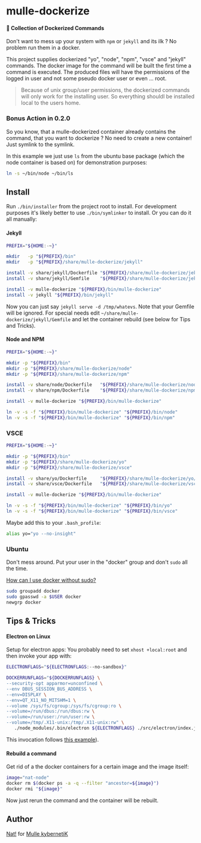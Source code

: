 # mulle-dockerize

#### 🔌 Collection of Dockerized Commands

Don't want to mess up your system with `npm` or `jekyll` and its ilk ? No
problem run them in a docker.

This project supplies dockerized "yo", "node", "npm", "vsce" and "jekyll"
commands. The docker image for the command will be built the first time a
command is executed. The produced files will have the permissions of the logged
in user and not some pseudo docker user or even ... root.

> Because of unix group/user permissions, the dockerized commands will only
> work for the installing user. So everything shouldl be installed local to the
> users home.


### Bonus Action in 0.2.0

So you know, that a mulle-dockerized container already contains the command,
that you want to dockerize ? No need to create a new container! Just symlink
to the symlink.

In this example we just use `ls` from the ubuntu base package (which the node
container is based on) for demonstration purposes:

```sh
ln -s ~/bin/node ~/bin/ls
```


## Install

Run `./bin/installer` from the project root to install. For development
purposes it's likely better to use `./bin/symlinker` to install. Or you can
do it all manually:


#### Jekyll

``` sh
PREFIX="${HOME:-~}"

mkdir   -p "${PREFIX}/bin"
mkdir   -p "${PREFIX}/share/mulle-dockerize/jekyll"

install -v share/jekyll/Dockerfile "${PREFIX}/share/mulle-dockerize/jekyll/Dockerfile"
install -v share/jekyll/Gemfile    "${PREFIX}/share/mulle-dockerize/jekyll/Gemfile"

install -v mulle-dockerize "${PREFIX}/bin/mulle-dockerize"
install -v jekyll "${PREFIX}/bin/jekyll"
```

Now you can just say `jekyll serve -d /tmp/whatevs`. Note that your Gemfile
will be ignored. For special needs edit `~/share/mulle-dockerize/jekyll/Gemfile`
and let the container rebuild (see below for Tips and Tricks).


#### Node and NPM

``` sh
PREFIX="${HOME:-~}"

mkdir -p "${PREFIX}/bin"
mkdir -p "${PREFIX}/share/mulle-dockerize/node"
mkdir -p "${PREFIX}/share/mulle-dockerize/npm"

install -v share/node/Dockerfile   "${PREFIX}/share/mulle-dockerize/node/Dockerfile"
install -v share/npm/Dockerfile    "${PREFIX}/share/mulle-dockerize/npm/Dockerfile"

install -v mulle-dockerize "${PREFIX}/bin/mulle-dockerize"

ln -v -s -f "${PREFIX}/bin/mulle-dockerize" "${PREFIX}/bin/node"
ln -v -s -f "${PREFIX}/bin/mulle-dockerize" "${PREFIX}/bin/npm"
```

### VSCE

``` sh
PREFIX="${HOME:-~}"

mkdir -p "${PREFIX}/bin"
mkdir -p "${PREFIX}/share/mulle-dockerize/yo"
mkdir -p "${PREFIX}/share/mulle-dockerize/vsce"

install -v share/yo/Dockerfile     "${PREFIX}/share/mulle-dockerize/yo/Dockerfile"
install -v share/vsce/Dockerfile   "${PREFIX}/share/mulle-dockerize/vsce/Dockerfile"

install -v mulle-dockerize "${PREFIX}/bin/mulle-dockerize"

ln -v -s -f "${PREFIX}/bin/mulle-dockerize" "${PREFIX}/bin/yo"
ln -v -s -f "${PREFIX}/bin/mulle-dockerize" "${PREFIX}/bin/vsce"
```

Maybe add this to your `.bash_profile`:

``` sh
alias yo="yo --no-insight"
```

### Ubuntu

Don't mess around. Put your user in the "docker" group and don't `sudo`
all the time.

[How can I use docker without sudo?](https://askubuntu.com/questions/477551/how-can-i-use-docker-without-sudo)

``` sh
sudo groupadd docker
sudo gpasswd -a $USER docker
newgrp docker
```

## Tips & Tricks

#### Electron on Linux

Setup for electron apps: You probably need to set `xhost +local:root` and then
invoke your app with:

``` sh
ELECTRONFLAGS="${ELECTRONFLAGS:--no-sandbox}"

DOCKERRUNFLAGS="${DOCKERRUNFLAGS} \
--security-opt apparmor=unconfined \
--env DBUS_SESSION_BUS_ADDRESS \
--env=DISPLAY \
--env=QT_X11_NO_MITSHM=1 \
--volume /sys/fs/cgroup:/sys/fs/cgroup:ro \
--volume=/run/dbus:/run/dbus:rw \
--volume=/run/user:/run/user:rw \
--volume=/tmp/.X11-unix:/tmp/.X11-unix:rw" \
   ./node_modules/.bin/electron ${ELECTRONFLAGS} ./src/electron/index.js "$@"
```

This invocation follows [this example](https://medium.com/ingeniouslysimple/building-an-electron-app-from-scratch-part-1-a1d9012c146a)).

#### Rebuild a command

Get rid of a the docker containers for a certain image and the image itself:

``` sh
image="nat-node"
docker rm $(docker ps -a -q --filter "ancestor=${image}")
docker rmi "${image}"
```

Now just rerun the command and the container will be rebuilt.

## Author

[Nat!](//www.mulle-kybernetik.com/weblog) for
[Mulle kybernetiK](//www.mulle-kybernetik.com)
